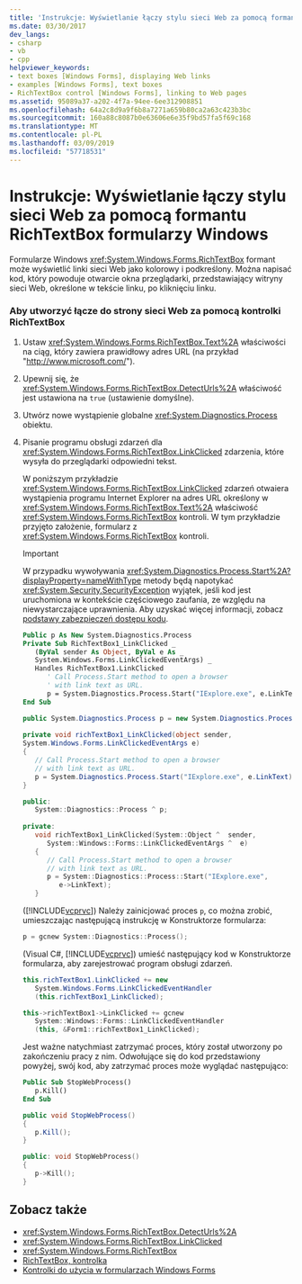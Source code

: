```yaml
---
title: 'Instrukcje: Wyświetlanie łączy stylu sieci Web za pomocą formantu RichTextBox formularzy Windows'
ms.date: 03/30/2017
dev_langs:
- csharp
- vb
- cpp
helpviewer_keywords:
- text boxes [Windows Forms], displaying Web links
- examples [Windows Forms], text boxes
- RichTextBox control [Windows Forms], linking to Web pages
ms.assetid: 95089a37-a202-4f7a-94ee-6ee312908851
ms.openlocfilehash: 64a2c8d9a9f6b8a7271a659b80ca2a63c423b3bc
ms.sourcegitcommit: 160a88c8087b0e63606e6e35f9bd57fa5f69c168
ms.translationtype: MT
ms.contentlocale: pl-PL
ms.lasthandoff: 03/09/2019
ms.locfileid: "57718531"
---
```

# <a name="how-to-display-web-style-links-with-the-windows-forms-richtextbox-control"></a>Instrukcje: Wyświetlanie łączy stylu sieci Web za pomocą formantu RichTextBox formularzy Windows
Formularze Windows <xref:System.Windows.Forms.RichTextBox> formant może wyświetlić linki sieci Web jako kolorowy i podkreślony. Można napisać kod, który powoduje otwarcie okna przeglądarki, przedstawiający witryny sieci Web, określone w tekście linku, po kliknięciu linku.  
  
### <a name="to-link-to-a-web-page-with-the-richtextbox-control"></a>Aby utworzyć łącze do strony sieci Web za pomocą kontrolki RichTextBox  
  
1.  Ustaw <xref:System.Windows.Forms.RichTextBox.Text%2A> właściwości na ciąg, który zawiera prawidłowy adres URL (na przykład "http://www.microsoft.com/").  
  
2.  Upewnij się, że <xref:System.Windows.Forms.RichTextBox.DetectUrls%2A> właściwość jest ustawiona na `true` (ustawienie domyślne).  
  
3.  Utwórz nowe wystąpienie globalne <xref:System.Diagnostics.Process> obiektu.  
  
4.  Pisanie programu obsługi zdarzeń dla <xref:System.Windows.Forms.RichTextBox.LinkClicked> zdarzenia, które wysyła do przeglądarki odpowiedni tekst.  
  
     W poniższym przykładzie <xref:System.Windows.Forms.RichTextBox.LinkClicked> zdarzeń otwaiera wystąpienia programu Internet Explorer na adres URL określony w <xref:System.Windows.Forms.RichTextBox.Text%2A> właściwość <xref:System.Windows.Forms.RichTextBox> kontroli. W tym przykładzie przyjęto założenie, formularz z <xref:System.Windows.Forms.RichTextBox> kontroli.  
  
    > [!IMPORTANT]
    >  W przypadku wywoływania <xref:System.Diagnostics.Process.Start%2A?displayProperty=nameWithType> metody będą napotykać <xref:System.Security.SecurityException> wyjątek, jeśli kod jest uruchomiona w kontekście częściowego zaufania, ze względu na niewystarczające uprawnienia. Aby uzyskać więcej informacji, zobacz [podstawy zabezpieczeń dostępu kodu](../../misc/code-access-security-basics.md).  
  
    ```vb  
    Public p As New System.Diagnostics.Process  
    Private Sub RichTextBox1_LinkClicked _  
       (ByVal sender As Object, ByVal e As _  
       System.Windows.Forms.LinkClickedEventArgs) _  
       Handles RichTextBox1.LinkClicked  
          ' Call Process.Start method to open a browser  
          ' with link text as URL.  
          p = System.Diagnostics.Process.Start("IExplore.exe", e.LinkText)  
    End Sub  
    ```  
  
    ```csharp  
    public System.Diagnostics.Process p = new System.Diagnostics.Process();  
  
    private void richTextBox1_LinkClicked(object sender,   
    System.Windows.Forms.LinkClickedEventArgs e)  
    {  
       // Call Process.Start method to open a browser  
       // with link text as URL.  
       p = System.Diagnostics.Process.Start("IExplore.exe", e.LinkText);  
    }  
    ```  
  
    ```cpp  
    public:  
       System::Diagnostics::Process ^ p;  
  
    private:  
       void richTextBox1_LinkClicked(System::Object ^  sender,  
          System::Windows::Forms::LinkClickedEventArgs ^  e)  
       {  
          // Call Process.Start method to open a browser  
          // with link text as URL.  
          p = System::Diagnostics::Process::Start("IExplore.exe",  
             e->LinkText);  
       }  
    ```  
  
     ([!INCLUDE[vcprvc](../../../../includes/vcprvc-md.md)]) Należy zainicjować proces `p`, co można zrobić, umieszczając następującą instrukcję w Konstruktorze formularza:  
  
    ```cpp  
    p = gcnew System::Diagnostics::Process();  
    ```  
  
     (Visual C#, [!INCLUDE[vcprvc](../../../../includes/vcprvc-md.md)]) umieść następujący kod w Konstruktorze formularza, aby zarejestrować program obsługi zdarzeń.  
  
    ```csharp  
    this.richTextBox1.LinkClicked += new   
       System.Windows.Forms.LinkClickedEventHandler  
       (this.richTextBox1_LinkClicked);  
    ```  
  
    ```cpp  
    this->richTextBox1->LinkClicked += gcnew  
       System::Windows::Forms::LinkClickedEventHandler  
       (this, &Form1::richTextBox1_LinkClicked);  
    ```  
  
     Jest ważne natychmiast zatrzymać proces, który został utworzony po zakończeniu pracy z nim. Odwołujące się do kod przedstawiony powyżej, swój kod, aby zatrzymać proces może wyglądać następująco:  
  
    ```vb  
    Public Sub StopWebProcess()  
       p.Kill()  
    End Sub  
    ```  
  
    ```csharp  
    public void StopWebProcess()  
    {  
       p.Kill();  
    }  
    ```  
  
    ```cpp  
    public: void StopWebProcess()  
    {  
       p->Kill();  
    }  
    ```  
  
## <a name="see-also"></a>Zobacz także
- <xref:System.Windows.Forms.RichTextBox.DetectUrls%2A>
- <xref:System.Windows.Forms.RichTextBox.LinkClicked>
- <xref:System.Windows.Forms.RichTextBox>
- [RichTextBox, kontrolka](richtextbox-control-windows-forms.md)
- [Kontrolki do użycia w formularzach Windows Forms](controls-to-use-on-windows-forms.md)
